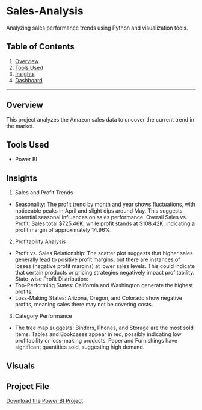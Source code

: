 # Sales-Analysis
Analyzing sales performance trends using Python and visualization tools.

## Table of Contents  
1. [Overview](#overview)  
2. [Tools Used](#tools-used)  
3. [Insights](#insights)  
5. [Dashboard](#visuals)  

---

## Overview  
This project analyzes the Amazon sales data to uncover the current trend in the market.  

## Tools Used  
- Power BI

## Insights  
1. Sales and Profit Trends
- Seasonality: The profit trend by month and year shows fluctuations, with noticeable peaks in April and slight dips around May. This suggests potential seasonal influences on sales performance.
Overall Sales vs. Profit: Sales total $725.46K, while profit stands at $108.42K, indicating a profit margin of approximately 14.96%.
2. Profitability Analysis
- Profit vs. Sales Relationship: The scatter plot suggests that higher sales generally lead to positive profit margins, but there are instances of losses (negative profit margins) at lower sales levels. This could indicate that certain products or pricing strategies negatively impact profitability.
State-wise Profit Distribution:
- Top-Performing States: California and Washington generate the highest profits.
- Loss-Making States: Arizona, Oregon, and Colorado show negative profits, meaning sales there may not be covering costs.
3. Category Performance
- The tree map suggests:
Binders, Phones, and Storage are the most sold items.
Tables and Bookcases appear in red, possibly indicating low profitability or loss-making products.
Paper and Furnishings have significant quantities sold, suggesting high demand.

## Visuals  

## Project File  
[Download the Power BI Project](https://github.com/AnalystXSol/Sales-Analysis/blob/main/SALES%20ANALYSIS.pbix) 
   


